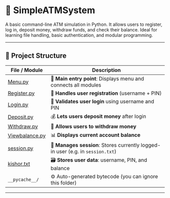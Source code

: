 # 🏧 SimpleATMSystem

A basic command-line ATM simulation in Python. It allows users to register, log in, deposit money, withdraw funds, and check their balance. Ideal for learning file handling, basic authentication, and modular programming.

---

## 📂 Project Structure

| File / Module            | Description |
|--------------------------|-------------|
| [Menu.py](project/Menu.py)         | 🔷 **Main entry point**: Displays menu and connects all modules |
| [Register.py](project/Register.py) | 📝 **Handles user registration** (username + PIN) |
| [Login.py](project/Login.py)       | 🔐 **Validates user login** using username and PIN |
| [Deposit.py](project/Deposit.py)   | 💰 **Lets users deposit money** after login |
| [Withdraw.py](project/Withdraw.py) | 💸 **Allows users to withdraw money** |
| [Viewbalance.py](project/Viewbalance.py) | 📊 **Displays current account balance** |
| [session.py](project/session.py)   | 🧠 **Manages session**: Stores currently logged-in user (e.g. in `session.txt`) |
| [kishor.txt](project/kishor.txt)   | 🗃️ **Stores user data**: username, PIN, and balance |
| `__pycache__/`               | ⚙️ Auto-generated bytecode (you can ignore this folder) |

---


